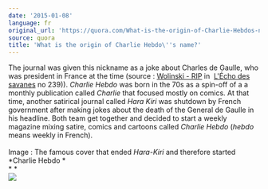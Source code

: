 ```yaml
---
date: '2015-01-08'
language: fr
original_url: 'https://quora.com/What-is-the-origin-of-Charlie-Hebdos-name/answer/Clément-Renaud'
source: quora
title: 'What is the origin of Charlie Hebdo\''s name?'
---
```


The journal was given this nickname as a joke about Charles de Gaulle,
who was president in France at the time (source : [Wolinski -
RIP](https://fr.wikipedia.org/wiki/Hara-Kiri_(journal)#La_rel.C3.A8ve_imm.C3.A9diate)
in  [L\'Écho des
savanes](https://en.wikipedia.org/wiki/L'%C3%89cho_des_savanes) no
239)). *Charlie Hebdo* was born in the 70s as a spin-off of a a monthly
publication called *Charlie* that focused mostly on comics. At that
time, another satirical journal called *Hara Kiri* was shutdown by
French government after making jokes about the death of the General de
Gaulle in his headline. Both team get together and decided to start a
weekly magazine mixing satire, comics and cartoons called *Charlie
Hebdo* (*hebdo* means weekly in French).\
\
Image : The famous cover that ended *Hara-Kiri* and therefore started
*Charlie Hebdo *\
* *\
![](main-qimg-e364b5f2dae00ebb16432dc438270ad1.png)
